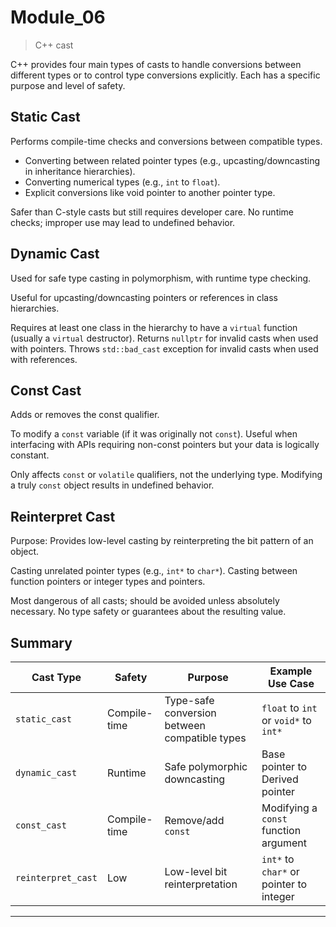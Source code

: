# Module_06
> C++ cast

C++ provides four main types of casts to handle conversions between different types or to control type conversions explicitly. Each has a specific purpose and level of safety.

## Static Cast

Performs compile-time checks and conversions between compatible types.

* Converting between related pointer types (e.g., upcasting/downcasting in inheritance hierarchies).
* Converting numerical types (e.g., `int` to `float`).
* Explicit conversions like void pointer to another pointer type.

Safer than C-style casts but still requires developer care.
No runtime checks; improper use may lead to undefined behavior.

## Dynamic Cast

Used for safe type casting in polymorphism, with runtime type checking.

Useful for upcasting/downcasting pointers or references in class hierarchies.

Requires at least one class in the hierarchy to have a `virtual` function (usually a `virtual` destructor).
Returns `nullptr` for invalid casts when used with pointers.
Throws `std::bad_cast` exception for invalid casts when used with references.

## Const Cast

Adds or removes the const qualifier.

To modify a `const` variable (if it was originally not `const`).
Useful when interfacing with APIs requiring non-const pointers but your data is logically constant.

Only affects `const` or `volatile` qualifiers, not the underlying type.
Modifying a truly `const` object results in undefined behavior.

## Reinterpret Cast

Purpose: Provides low-level casting by reinterpreting the bit pattern of an object.

Casting unrelated pointer types (e.g., `int*` to `char*`).
Casting between function pointers or integer types and pointers.

Most dangerous of all casts; should be avoided unless absolutely necessary.
No type safety or guarantees about the resulting value.

## Summary

| Cast Type          | Safety         | Purpose                                    | Example Use Case                           |
|---------------------|----------------|--------------------------------------------|-------------------------------------------|
| `static_cast`       | Compile-time   | Type-safe conversion between compatible types | `float` to `int` or `void*` to `int*`     |
| `dynamic_cast`      | Runtime        | Safe polymorphic downcasting               | Base pointer to Derived pointer           |
| `const_cast`        | Compile-time   | Remove/add `const`                         | Modifying a `const` function argument     |
| `reinterpret_cast`  | Low            | Low-level bit reinterpretation             | `int*` to `char*` or pointer to integer   |


___


